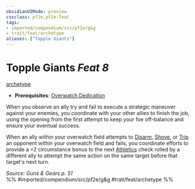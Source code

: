 ```yaml
---
obsidianUIMode: preview
cssclass: pf2e,pf2e-feat
tags:
- imported/compendium/src/pf2e/g&g
- trait/feat/archetype
aliases: ["Topple Giants"]
---
```

# Topple Giants  *Feat 8*  
[archetype](archetype.md)  

- **Prerequisites**: [Overwatch Dedication](overwatch-dedication-g-g.md)

When you observe an ally try and fail to execute a strategic maneuver against your enemies, you coordinate with your other allies to finish the job, using the opening from the first attempt to keep your foe off-balance and ensure your eventual success.

When an ally within your overwatch field attempts to [Disarm](rules/actions/disarm.md), [Shove](rules/actions/shove.md), or [Trip](rules/actions/trip.md) an opponent within your overwatch field and fails, you coordinate efforts to provide a +2 circumstance bonus to the next [Athletics](../skills.md#Athletics) check rolled by a different ally to attempt the same action on the same target before that target's next turn.

*Source: Guns & Gears p. 51*  
%% #imported/compendium/src/pf2e/g&g #trait/feat/archetype %%